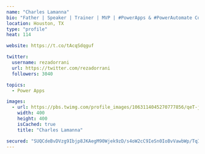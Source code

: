 ```yaml
---
name: "Charles Lamanna"
bio: "Father | Speaker | Trainer | MVP | #PowerApps & #PowerAutomate Community Super User | YouTuber Right-pointing triangle http://youtube.com/c/rezadorrani | Learn - Share - Clockwise rightwards and leftwards open circle arrows"
location: Houston, TX
type: "profile"
heat: 114

website: https://t.co/tAcqSdqguf

twitter:
  username: rezadorrani
  url: https://twitter.com/rezadorrani
  followers: 3040

topics:
  - Power Apps

images:
  - url: https://pbs.twimg.com/profile_images/1063114045270777856/qeT-jpWr_400x400.jpg
    width: 400
    height: 400
    isCached: true
    title: "Charles Lamanna"

secured: "SUQCdeBvDVzg9Ibjp8JKAegM90Wjek9zD/s4oW2cC9IeSn0IoBvVawbWp/TqI7zNyoS23s2GO/LfqDWsLEJtJaY3Q7Zo/rPUuZmU3If3BYqEyDtEOGEXUDqLf+scxxMhulh7Xvv43+f/piIWmi+JhvOemp/QqLe5U0ny48k/GZJpY5CPPIF+neuMGZSkwdPqierMQZ0QiQIculIdrOBlCBy6sB9BAngHcryL1llmbCFFFWq5sGlfNw68UIQ6G1n4L9/5vsO20qTemdFfhcNmafCSrdlYzpGM/AkSL4eOSifmsNrmXVV6wRBaoM5RGDHYfCCOK4Krd1pTc/KQWATxSpK6WFcBGBSwi0XUhZKCZl/chXvjUtDT5wDLVWWJyFdlLn5G3p320i+3JNkp1n3lILEGmcOzbbBOesvHimmjWNk=;tPYCAsDTLfdv7fhLR1NJNw=="
---
```


